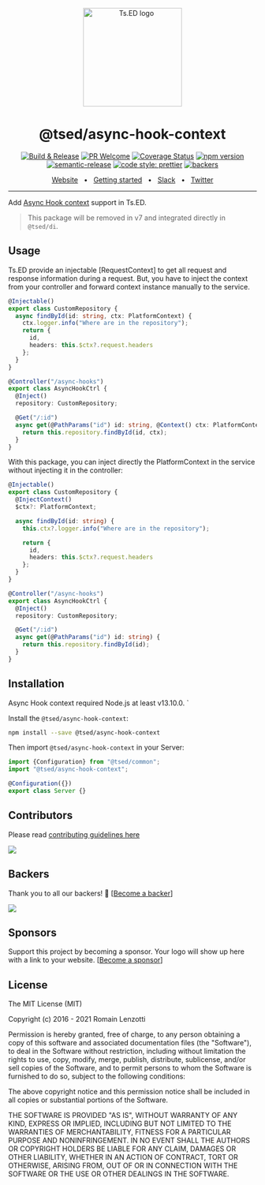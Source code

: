 <p style="text-align: center" align="center">
 <a href="https://tsed.io" target="_blank"><img src="https://tsed.io/tsed-og.png" width="200" alt="Ts.ED logo"/></a>
</p>

<div align="center">
   <h1>@tsed/async-hook-context</h1>

[![Build & Release](https://github.com/tsedio/tsed/workflows/Build%20&%20Release/badge.svg)](https://github.com/tsedio/tsed/actions?query=workflow%3A%22Build+%26+Release%22)
[![PR Welcome](https://img.shields.io/badge/PRs-welcome-brightgreen.svg)](https://github.com/tsedio/tsed/blob/master/CONTRIBUTING.md)
[![Coverage Status](https://coveralls.io/repos/github/tsedio/tsed/badge.svg?branch=production)](https://coveralls.io/github/tsedio/tsed?branch=production)
[![npm version](https://badge.fury.io/js/%40tsed%2Fcommon.svg)](https://badge.fury.io/js/%40tsed%2Fcommon)
[![semantic-release](https://img.shields.io/badge/%20%20%F0%9F%93%A6%F0%9F%9A%80-semantic--release-e10079.svg)](https://github.com/semantic-release/semantic-release)
[![code style: prettier](https://img.shields.io/badge/code_style-prettier-ff69b4.svg?style=flat-square)](https://github.com/prettier/prettier)
[![backers](https://opencollective.com/tsed/tiers/badge.svg)](https://opencollective.com/tsed)

</div>

<div align="center">
  <a href="https://tsed.io/">Website</a>
  <span>&nbsp;&nbsp;•&nbsp;&nbsp;</span>
  <a href="https://tsed.io/getting-started/">Getting started</a>
  <span>&nbsp;&nbsp;•&nbsp;&nbsp;</span>
  <a href="https://api.tsed.io/rest/slack/tsedio/tsed">Slack</a>
  <span>&nbsp;&nbsp;•&nbsp;&nbsp;</span>
  <a href="https://twitter.com/TsED_io">Twitter</a>
</div>

<hr />

Add [Async Hook context](https://nodejs.org/api/async_hooks.html#async_hooks_class_asynclocalstorage) support in Ts.ED.

> This package will be removed in v7 and integrated directly in `@tsed/di`.

## Usage

Ts.ED provide an injectable [RequestContext] to get all request and response information during a request.
But, you have to inject the context from your controller and forward context instance manually to the service.

```typescript
@Injectable()
export class CustomRepository {
  async findById(id: string, ctx: PlatformContext) {
    ctx.logger.info("Where are in the repository");
    return {
      id,
      headers: this.$ctx?.request.headers
    };
  }
}

@Controller("/async-hooks")
export class AsyncHookCtrl {
  @Inject()
  repository: CustomRepository;

  @Get("/:id")
  async get(@PathParams("id") id: string, @Context() ctx: PlatformContext) {
    return this.repository.findById(id, ctx);
  }
}
```

With this package, you can inject directly the PlatformContext in the service without injecting it in the controller:

```typescript
@Injectable()
export class CustomRepository {
  @InjectContext()
  $ctx?: PlatformContext;

  async findById(id: string) {
    this.ctx?.logger.info("Where are in the repository");

    return {
      id,
      headers: this.$ctx?.request.headers
    };
  }
}

@Controller("/async-hooks")
export class AsyncHookCtrl {
  @Inject()
  repository: CustomRepository;

  @Get("/:id")
  async get(@PathParams("id") id: string) {
    return this.repository.findById(id);
  }
}
```

## Installation

Async Hook context required Node.js at least v13.10.0. `

Install the `@tsed/async-hook-context`:

```bash
npm install --save @tsed/async-hook-context
```

Then import `@tsed/async-hook-context` in your Server:

```typescript
import {Configuration} from "@tsed/common";
import "@tsed/async-hook-context";

@Configuration({})
export class Server {}
```

## Contributors

Please read [contributing guidelines here](https://tsed.io/CONTRIBUTING.html)

<a href="https://github.com/tsedio/ts-express-decorators/graphs/contributors"><img src="https://opencollective.com/tsed/contributors.svg?width=890" /></a>

## Backers

Thank you to all our backers! 🙏 [[Become a backer](https://opencollective.com/tsed#backer)]

<a href="https://opencollective.com/tsed#backers" target="_blank"><img src="https://opencollective.com/tsed/tiers/backer.svg?width=890"></a>

## Sponsors

Support this project by becoming a sponsor. Your logo will show up here with a link to your website. [[Become a sponsor](https://opencollective.com/tsed#sponsor)]

## License

The MIT License (MIT)

Copyright (c) 2016 - 2021 Romain Lenzotti

Permission is hereby granted, free of charge, to any person obtaining a copy of this software and associated documentation files (the "Software"), to deal in the Software without restriction, including without limitation the rights to use, copy, modify, merge, publish, distribute, sublicense, and/or sell copies of the Software, and to permit persons to whom the Software is furnished to do so, subject to the following conditions:

The above copyright notice and this permission notice shall be included in all copies or substantial portions of the Software.

THE SOFTWARE IS PROVIDED "AS IS", WITHOUT WARRANTY OF ANY KIND, EXPRESS OR IMPLIED, INCLUDING BUT NOT LIMITED TO THE WARRANTIES OF MERCHANTABILITY, FITNESS FOR A PARTICULAR PURPOSE AND NONINFRINGEMENT. IN NO EVENT SHALL THE AUTHORS OR COPYRIGHT HOLDERS BE LIABLE FOR ANY CLAIM, DAMAGES OR OTHER LIABILITY, WHETHER IN AN ACTION OF CONTRACT, TORT OR OTHERWISE, ARISING FROM, OUT OF OR IN CONNECTION WITH THE SOFTWARE OR THE USE OR OTHER DEALINGS IN THE SOFTWARE.
